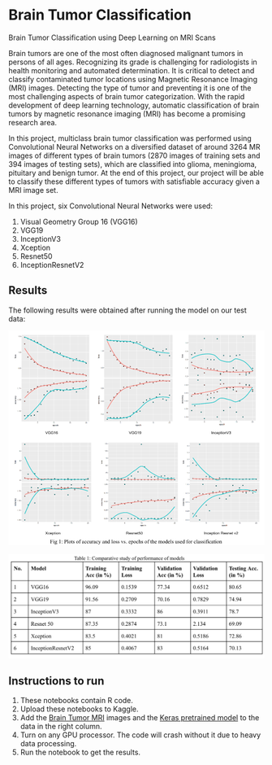 # Brain Tumor Classification
Brain Tumor Classification using Deep Learning on MRI Scans

Brain tumors are one of the most often diagnosed malignant tumors in persons of all ages. Recognizing its grade is challenging for radiologists in health monitoring and automated determination. It is critical to detect and classify contaminated tumor locations using Magnetic Resonance Imaging (MRI) images. Detecting the type of tumor and preventing it is one of the most challenging aspects of brain tumor categorization. With the rapid development of deep learning technology, automatic classification of brain tumors by magnetic resonance imaging (MRI) has become a promising research area.

In this project, multiclass brain tumor classification was performed using Convolutional Neural Networks on a diversified dataset of around 3264 MR images of different types of brain tumors (2870 images of training sets and 394 images of testing sets), which are classified into glioma, meningioma, pituitary and benign tumor. At the end of this project, our project will be able to classify these different types of tumors with satisfiable accuracy given a MRI image set.

In this project, six Convolutional Neural Networks were used:
1. Visual Geometry Group 16 (VGG16)
2. VGG19
3. InceptionV3
4. Xception
5. Resnet50
6. InceptionResnetV2

## Results
The following results were obtained after running the model on our test data:

![Plots](Results/plots.png)

![Table](Results/table.png)

## Instructions to run
1. These notebooks contain R code.
2. Upload these notebooks to Kaggle.
3. Add the [Brain Tumor MRI](https://www.kaggle.com/datasets/sartajbhuvaji/brain-tumor-classification-mri) images and the [Keras pretrained model](https://www.kaggle.com/datasets/gaborfodor/keras-pretrained-models) to the data in the right column.
4. Turn on any GPU processor. The code will crash without it due to heavy data processing.
5. Run the notebook to get the results.
